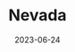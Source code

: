 ---
title: "Nevada"
cc-type: state
borders:
  - Arizona
  - California
  - Idaho
  - Oregon
  - Utah
country:
  - United States
date: 2023-06-24
hashtag: nevada
tags:
  - state
  - United States
---